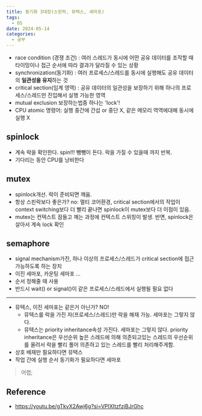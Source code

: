 ```yaml
---
title: 동기화 3대장(스핀락, 뮤텍스, 세마포)
tags:
  - OS
date: 2024-05-14
categories:
  - 공부
---
```


- race condition (경쟁 조건) : 여러 스레드가 동시에 어떤 공유 데이터를 조작할 때 타이밍이나 접근 순서에 따라 결과가 달라질 수 있는 상황
- synchronization(동기화) : 여러 프로세스/스레드를 동시에 실행해도 공유 데이터의 **일관성을 유지**하는 것
- critical section(임계 영역) : 공유 데이터의 일관성을 보장하기 위해 하나의 프로세스/스레드만 진입해서 실행 가능한 영역
- mutual exclusion 보장하는법중 하나는 'lock'!
- CPU atomic 명령어: 실행 중간에 간섭 or 중단 X, 같은 메모리 역역에대해 동시에 실행 X

## spinlock

- 계속 락을 확인한다. spin!!! 뺑뺑이 돈다. 락을 가질 수 있을때 까지 반복.
- 기다리는 동안 CPU를 낭비한다

## mutex

- spinlock개선. 락이 준비되면 깨움.
- 항상 스핀락보다 좋은가? no: 멀티 코어환경, critical section에서의 작업이 context switching보다 더 빨리 끝나면 spinlock이 mutex보다 더 이점이 있음.
- mutex는 컨텍스트 잠들고 깨는 과정에 컨텍스트 스위칭이 발생. 반면, spinlock은 살아서 계속 lock 확인

## semaphore

- signal mechanism가진, 하나 이상의 프로세스/스레드가 critical section에 접근 가능하도록 하는 장치
- 이진 세마포, 카운팅 세마포 ...
- 순서 정해줄 때 사용
- 반드시 wait() or signal()이 같은 프로세스/스레드에서 실행될 필요 없다

---

- 뮤텍스, 이진 세마포는 같은거 아닌가? NO!
    - 뮤텍스를 락을 가진 자(프로세스/스레드)만 락을 해재 가능. 세마포는 그렇지 않다.
    - 뮤텍스는 priority inheritance속성 가진다. 세마포는 그렇지 않다. priority inheritance은 우선순위 높은 스레드에 의해 의존되고있는 스레드의 우선순위를 올려서 락을 빨리 풀어
      의존하고 있는 스레드를 빨리 처리해주게함.
- 상호 배재만 필요하다면 뮤택스
- 작업 간에 실행 순서 동기화가 필요하다면 세마포

> 어렵;

## Reference

- https://youtu.be/gTkvX2Awj6g?si=VPIXltzfzjBJrGhc